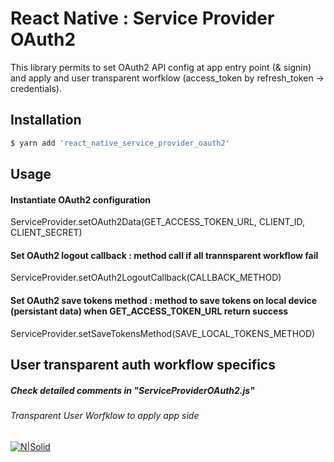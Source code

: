 # React Native : Service Provider OAuth2 

This library permits to set OAuth2 API config at app entry point (& signin) and apply and user transparent worfklow (access_token by refresh_token -> credentials).

## Installation
```sh
$ yarn add 'react_native_service_provider_oauth2'
```

## Usage
#### Instantiate OAuth2 configuration
ServiceProvider.setOAuth2Data(GET_ACCESS_TOKEN_URL, CLIENT_ID, CLIENT_SECRET)

#### Set OAuth2 logout callback : method call if all trannsparent workflow fail
ServiceProvider.setOAuth2LogoutCallback(CALLBACK_METHOD)

#### Set OAuth2 save tokens method : method to save tokens on local device (persistant data) when GET_ACCESS_TOKEN_URL return success
ServiceProvider.setSaveTokensMethod(SAVE_LOCAL_TOKENS_METHOD)

## User transparent auth workflow specifics
##### Check detailed comments in "ServiceProviderOAuth2.js"
###### Transparent User Worfklow to apply app side
[![N|Solid](https://cldup.com/dTxpPi9lDf.thumb.png)](https://nodesource.com/products/nsolid)
